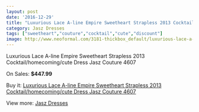 ```yaml
---
layout: post
date: '2016-12-29'
title: "Luxurious Lace A-line Empire Sweetheart Strapless 2013 Cocktail/homecoming/cute Dress Jasz Couture 4607"
category: Jasz Dresses
tags: ["sweetheart","couture","cocktail","cute","discount"]
image: http://www.neoformal.com/3181-thickbox_default/luxurious-lace-a-line-empire-sweetheart-strapless-2013-cocktail-homecoming-cute-dress-jasz-couture-4607.jpg
---
```

Luxurious Lace A-line Empire Sweetheart Strapless 2013 Cocktail/homecoming/cute Dress Jasz Couture 4607

On Sales: **$447.99**
<a href="https://www.neoformal.com/en/jasz-dresses/1188-luxurious-lace-a-line-empire-sweetheart-strapless-2013-cocktail-homecoming-cute-dress-jasz-couture-4607.html"><amp-img layout="responsive" width="600" height="600" src="//www.neoformal.com/3181-thickbox_default/luxurious-lace-a-line-empire-sweetheart-strapless-2013-cocktail-homecoming-cute-dress-jasz-couture-4607.jpg" alt="Luxurious Lace A-line Empire Sweetheart Strapless 2013 Cocktail/homecoming/cute Dress Jasz Couture 4607 0" /></a>
<a href="https://www.neoformal.com/en/jasz-dresses/1188-luxurious-lace-a-line-empire-sweetheart-strapless-2013-cocktail-homecoming-cute-dress-jasz-couture-4607.html"><amp-img layout="responsive" width="600" height="600" src="//www.neoformal.com/3182-thickbox_default/luxurious-lace-a-line-empire-sweetheart-strapless-2013-cocktail-homecoming-cute-dress-jasz-couture-4607.jpg" alt="Luxurious Lace A-line Empire Sweetheart Strapless 2013 Cocktail/homecoming/cute Dress Jasz Couture 4607 1" /></a>

Buy it: [Luxurious Lace A-line Empire Sweetheart Strapless 2013 Cocktail/homecoming/cute Dress Jasz Couture 4607](https://www.neoformal.com/en/jasz-dresses/1188-luxurious-lace-a-line-empire-sweetheart-strapless-2013-cocktail-homecoming-cute-dress-jasz-couture-4607.html "Luxurious Lace A-line Empire Sweetheart Strapless 2013 Cocktail/homecoming/cute Dress Jasz Couture 4607")

View more: [Jasz Dresses](https://www.neoformal.com/en/13-jasz-dresses "Jasz Dresses")